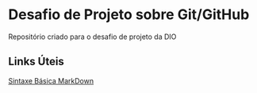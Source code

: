 # Desafio de Projeto sobre Git/GitHub
Repositório criado para o desafio de projeto da DIO

## Links Úteis

[Sintaxe Básica MarkDown](https://www.markdownguide.org/basic-syntax)
